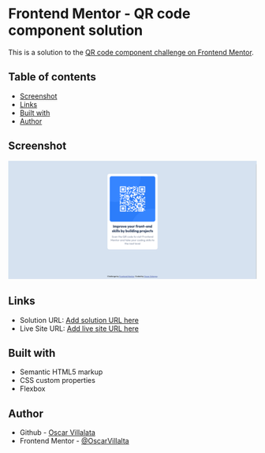 # Frontend Mentor - QR code component solution

This is a solution to the [QR code component challenge on Frontend Mentor](https://www.frontendmentor.io/challenges/qr-code-component-iux_sIO_H). 

## Table of contents


- [Screenshot](#screenshot)
- [Links](#links)
- [Built with](#built-with)
- [Author](#author)

## Screenshot

![Image Alt text](./images/Qr-Screenshot.png)


## Links

- Solution URL: [Add solution URL here](https://your-solution-url.com)
- Live Site URL: [Add live site URL here](https://your-live-site-url.com)

## Built with

- Semantic HTML5 markup
- CSS custom properties
- Flexbox


## Author

- Github - [Oscar Villalata](https://github.com/OscarVillalta)
- Frontend Mentor - [@OscarVillalta](https://www.frontendmentor.io/profile/OscarVillalta)

